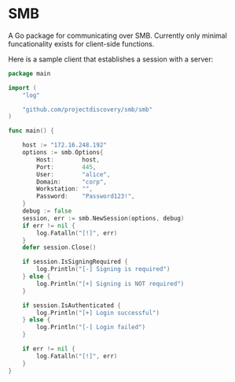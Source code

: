 # SMB
A Go package for communicating over SMB. Currently only minimal funcationality exists for client-side functions.

Here is a sample client that establishes a session with a server:

```go
package main

import (
	"log"

	"github.com/projectdiscovery/smb/smb"
)

func main() {

	host := "172.16.248.192"
	options := smb.Options{
		Host:        host,
		Port:        445,
		User:        "alice",
		Domain:      "corp",
		Workstation: "",
		Password:    "Password123!",
	}
	debug := false
	session, err := smb.NewSession(options, debug)
	if err != nil {
		log.Fatalln("[!]", err)
	}
	defer session.Close()

	if session.IsSigningRequired {
		log.Println("[-] Signing is required")
	} else {
		log.Println("[+] Signing is NOT required")
	}

	if session.IsAuthenticated {
		log.Println("[+] Login successful")
	} else {
		log.Println("[-] Login failed")
	}

	if err != nil {
		log.Fatalln("[!]", err)
	}
}

```
